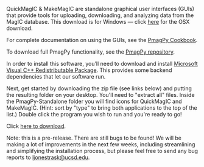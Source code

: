 QuickMagIC & MakeMagIC are standalone graphical user interfaces (GUIs) that provide tools for uploading, downloading, and analyzing data from the MagIC database.  This download is for Windows — click [here](https://github.com/moonshoes87/PmagPy-Standalone-OSX/releases/latest) for the OSX download.

For complete documentation on using the GUIs, see the [PmagPy Cookbook](http://earthref.org/PmagPy/cookbook/).

To download full PmagPy functionality, see the [PmagPy repository](https://github.com/ltauxe/PmagPy#what-is-it).

In order to install this software, you’ll need to download and install [Microsoft Visual C++ Redistributable Package](https://www.microsoft.com/en-us/download/details.aspx?id=29).  This provides some backend dependencies that let our software run.

Next, get started by downloading the zip file (see links below) and putting the resulting folder on your desktop. You'll need to "extract all" files.  Inside the PmagPy-Standalone folder you will find icons for QuickMagIC and MakeMagIC. (Hint: sort by "type" to bring both applications to the top of the list.)  Double click the program you wish to run and you're ready to go!

Click [here to download](https://github.com/moonshoes87/PmagPy-Standalone-Windows/releases/latest).

Note: this is a pre-release.  There are still bugs to be found!  We will be making a lot of improvements in the next few weeks, including streamlining and simplifying the installation process, but please feel free to send any bug reports to ljonestrask@ucsd.edu.  

